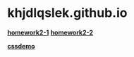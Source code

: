 # khjdlqslek.github.io

[**homework2-1**](https://khjdlqslek.github.io/homework2-1.html)
[**homework2-2**](https://khjdlqslek.github.io/homework2-2.html)

[**cssdemo**](https://khjdlqslek.github.io/css_demo.html)

